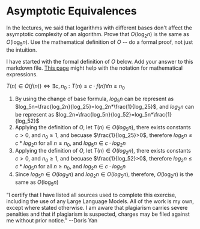 # Asymptotic Equivalences

In the lectures, we said that logarithms with different bases don't affect the
asymptotic complexity of an algorithm. Prove that $O(\log_{2} n)$ is the same as
$O(\log_{5} n)$. Use the mathematical definition of $O$ -- do a formal proof,
not just the intuition.

I have started with the formal definition of $O$ below. Add your answer to this
markdown file. [This
page](https://docs.github.com/en/get-started/writing-on-github/working-with-advanced-formatting/writing-mathematical-expressions)
might help with the notation for mathematical expressions.

$T(n) \in O(f(n)) \iff \exists c, n_0: T(n) \leq c \cdot f(n) \forall n \geq n_0$

1. By using the change of base formula, $log_5n$ can be represent as $log_5n=\frac{log_2n}{log_25}=log_2n*\frac{1}{log_25}$, and $log_2n$ can be represent as $log_2n=\frac{log_5n}{log_52}=log_5n*\frac{1}{log_52}$
2. Applying the definition of $O$, let $T(n)\in O(log_5n)$, there exists constants $c>0$, and $n_0\ge 1$, and becuase $\frac{1}{log_25}>0$, therefore $log_5n\leq c*log_2n$ for all $n\geq n_0$, and $log_5n\in c\cdot log_2n$
3. Applying the definition of $O$, let $T(n)\in O(log_2n)$, there exists constants $c>0$, and $n_0\ge 1$, and becuase $\frac{1}{log_52}>0$, therefore $log_2n\leq c*log_5n$ for all $n\geq n_0$, and $log_2n\in c\cdot log_5n$
4. Since $log_5n\in O(log_2n)$ and $log_2n\in O(log_5n)$, therefore, $O(\log_{2} n)$ is the same as $O(\log_{5} n)$

“I certify that I have listed all sources used to complete this exercise, including the use of any Large Language Models. All of the work is my own, except where stated otherwise. I am aware that plagiarism carries severe penalties and that if plagiarism is suspected, charges may be filed against me without prior notice.” --Doris Yan
